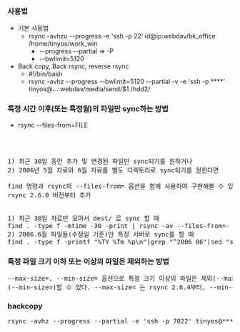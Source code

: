 ### 사용법
- 기본 사용법
  - rsync -avhzu --progress -e 'ssh -p 22' id@ip:webdav/bk_office /home/tinyos/work_win
    - --progress --partial => -P
    - --bwlimit=5120 
- Back copy, Back rsync, reverse rsync
  - #!/bin/bash
  - rsync -avhz --progress --bwlimit=5120 --partial -v -e 'ssh -p ****' tinyos@**.**.**.**:webdav/media/send/$1 /hdd2/


### 특정 시간 이후(또는 특정월)의 파일만 sync하는 방법
- rsync --files-from=FILE
<pre>



1) 최근 30일 동안 추가 및 변경된 파일만 sync되기를 원하거나
2) 2006년 5월 자료와 6월 자료를 별도 디렉토리로 sync되기를 원한다면

find 명령과 rsync의 --files-from= 옵션을 함께 사용하여 구현해볼 수 있다. --files-from= 옵션은
rsync 2.6.0 버전부터 추가


1) 최근 30일 자료만 모아서 dest/ 로 sync 할 때 	
find . -type f -mtime -30 -print | rsync -av --files-from=- . dest/
2) 2006.6월 파일들(수정일 기준)만 특정 서버로 sync를 할 때 	
find . -type f -printf "%TY_%Tm %p\n"|grep "^2006_06"|sed "s/^2006_06 //g" | rsync -av --files-from=- . 192.168.123.2::bak_dir/06
</pre>


### 특정 파일 크기 이하 또는 이상의 파일은 제외하는 방법
<pre>
--max-size=, --min-size= 옵션으로 특정 크기 이상의 파일은 제외(--max-size=)하거나 이하의 파일은 제외
(--min-size=)할 수 있다. --max-size= 는 rsync 2.6.4부터, --min-size= 는 2.6.7부터 추가된 옵션이다
</pre>

### backcopy
<pre>
rsync -avhz --progress --partial -e 'ssh -p 7022' tinyos@***.***.***.***:webdav/media/send/backcopy ./
</pre>



